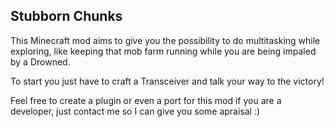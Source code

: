 ## Stubborn Chunks
This Minecraft mod aims to give you the possibility to do multitasking while exploring, like keeping that mob farm running while you are being impaled by a Drowned.

To start you just have to craft a Transceiver and talk your way to the victory!



Feel free to create a plugin or even a port for this mod if you are a developer, just contact me so I can give you some apraisal :)
